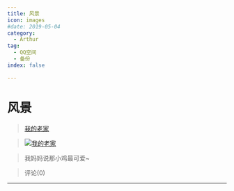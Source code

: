 ```yaml
---
title: 风景
icon: images
#date: 2019-05-04
category:
  - Arthur
tag:
  - QQ空间
  - 备份
index: false

---
```

# 风景
> [我的老家](/Arthur/Qzone/相册/风景/我的老家)


>[![我的老家](https://pan.4a1801.life/d/Onedrive-4A1801/%E4%B8%AA%E4%BA%BA%E5%BB%BA%E7%AB%99/public/Qzone/Albums/images/1CEB261E.webp)](/Arthur/Qzone/相册/风景/我的老家) 


>我妈妈说那小鸡最可爱~ 


> 评论(0)


---